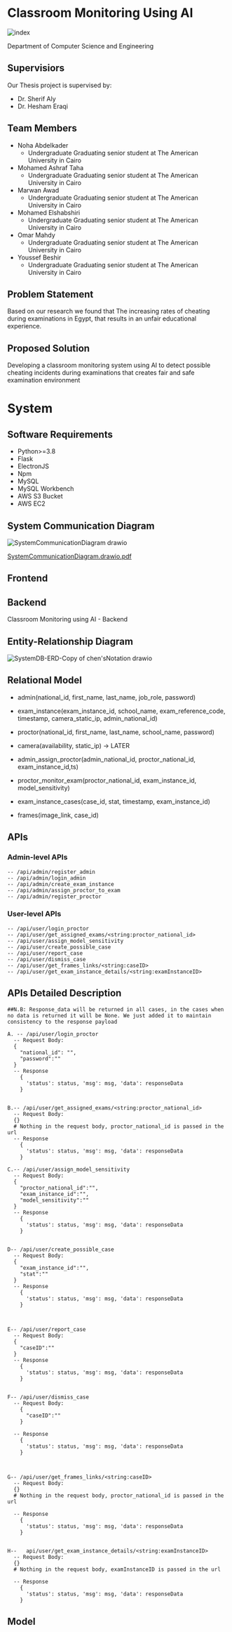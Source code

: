 # Classroom Monitoring Using AI


![index](https://user-images.githubusercontent.com/75078872/152257154-ae82bd7f-ac67-4245-865e-8eb8261bb4cd.png)

Department of Computer Science and Engineering

## Supervisiors
   Our Thesis project is supervised by:
   * Dr. Sherif Aly
   * Dr. Hesham Eraqi

## Team Members
   * Noha Abdelkader
      * Undergraduate Graduating senior student at The American University in Cairo
   * Mohamed Ashraf Taha 
      * Undergraduate Graduating senior student at The American University in Cairo
   * Marwan Awad 
      * Undergraduate Graduating senior student at The American University in Cairo
   * Mohamed Elshabshiri 
      * Undergraduate Graduating senior student at The American University in Cairo
   * Omar Mahdy
      * Undergraduate Graduating senior student at The American University in Cairo
   * Youssef Beshir
      * Undergraduate Graduating senior student at The American University in Cairo
   
   

## Problem Statement
   Based on our research we found that The increasing rates of cheating during examinations in Egypt, that results in an unfair educational experience.
   
## Proposed Solution
   Developing a classroom monitoring system using AI to detect possible cheating incidents during examinations that creates fair and safe examination environment 

# System

## Software Requirements
* Python>=3.8
* Flask
* ElectronJS
* Npm
* MySQL
* MySQL Workbench
* AWS S3 Bucket
* AWS EC2


## System Communication Diagram


![SystemCommunicationDiagram drawio](https://user-images.githubusercontent.com/75078872/165157241-eebba353-be3c-42dd-b92c-69923682d2e7.png)

[SystemCommunicationDiagram.drawio.pdf](https://github.com/mohamedashraftaha/ClassroomMonitoringUsingAI/files/8557313/SystemCommunicationDiagram.drawio.pdf)

## Frontend

## Backend
Classroom Monitoring using AI - Backend

## Entity-Relationship Diagram
![SystemDB-ERD-Copy of chen'sNotation drawio](https://user-images.githubusercontent.com/75078872/161384383-e91ad16c-689c-496a-b1c5-54777b168c3c.png)


## Relational Model
  * admin(national_id, first_name, last_name, job_role, password)

  * exam_instance(exam_instance_id, school_name, exam_reference_code, timestamp, camera_static_ip, admin_national_id)

  * proctor(national_id, first_name, last_name, school_name, password)

  * camera(availability, static_ip)  → LATER
  
  * admin_assign_proctor(admin_national_id, proctor_national_id, exam_instance_id,ts)
  
  * proctor_monitor_exam(proctor_national_id, exam_instance_id, model_sensitivity)
  
  * exam_instance_cases(case_id, stat,  timestamp, exam_instance_id)
  
  * frames(image_link, case_id)

## APIs
  ### Admin-level APIs
    -- /api/admin/register_admin
    -- /api/admin/login_admin
    -- /api/admin/create_exam_instance
    -- /api/admin/assign_proctor_to_exam
    -- /api/admin/register_proctor
  ### User-level APIs
    -- /api/user/login_proctor
    -- /api/user/get_assigned_exams/<string:proctor_national_id>
    -- /api/user/assign_model_sensitivity
    -- /api/user/create_possible_case
    -- /api/user/report_case
    -- /api/user/dismiss_case
    -- /api/user/get_frames_links/<string:caseID>
    -- /api/user/get_exam_instance_details/<string:examInstanceID>

  ## APIs Detailed Description
    
    ##N.B: Response_data will be returned in all cases, in the cases when no data is returned it will be None. We just added it to maintain consistency to the response payload
    
    A. -- /api/user/login_proctor
      -- Request Body: 
      {
        "national_id": "",
        "password":""
      }
      -- Response
        {
          'status': status, 'msg': msg, 'data': responseData
        }
      

    B.-- /api/user/get_assigned_exams/<string:proctor_national_id>
      -- Request Body:
      {}
      # Nothing in the request body, proctor_national_id is passed in the url
      -- Response
        {
          'status': status, 'msg': msg, 'data': responseData
        }
   
    C.-- /api/user/assign_model_sensitivity
      -- Request Body:
      {
        "proctor_national_id":"",
        "exam_instance_id":"",
        "model_sensitivity":""
      }
      -- Response
        {
          'status': status, 'msg': msg, 'data': responseData
        }
   

    D-- /api/user/create_possible_case
      -- Request Body:
      {
        "exam_instance_id":"",
        "stat":""
      }
      -- Response
        {
          'status': status, 'msg': msg, 'data': responseData
        }
   


    E-- /api/user/report_case
      -- Request Body:
      {
        "caseID":""
      }
      -- Response
        {
          'status': status, 'msg': msg, 'data': responseData
        }
   

    F-- /api/user/dismiss_case
      -- Request Body:
        {
          "caseID":""
        }

      -- Response
        {
          'status': status, 'msg': msg, 'data': responseData
        }
   


    G-- /api/user/get_frames_links/<string:caseID>
      -- Request Body:
      {}
      # Nothing in the request body, proctor_national_id is passed in the url

      -- Response
        {
          'status': status, 'msg': msg, 'data': responseData
        }
   

    H--   api/user/get_exam_instance_details/<string:examInstanceID>
      -- Request Body:
      {}
      # Nothing in the request body, examInstanceID is passed in the url

      -- Response
        {
          'status': status, 'msg': msg, 'data': responseData
        }
   

  


## Model


  

   

